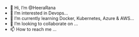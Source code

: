 - 👋 Hi, I’m @HeeraRana
- 👀 I’m interested in Devops...
- 🌱 I’m currently learning Docker, Kubernetes, Azure & AWS...
- 💞️ I’m looking to collaborate on ...
- 📫 How to reach me ...

<!---
HeeraRana/HeeraRana is a ✨ special ✨ repository because its `README.md` (this file) appears on your GitHub profile.
You can click the Preview link to take a look at your changes.
--->
